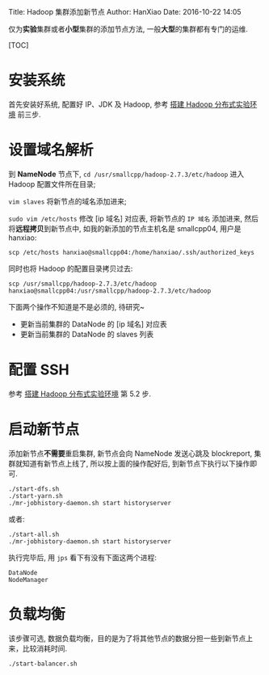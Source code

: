 Title: Hadoop 集群添加新节点
Author: HanXiao
Date: 2016-10-22 14:05

仅为**实验**集群或者**小型**集群的添加节点方法, 一般**大型**的集群都有专门的运维.

[TOC]

# 安装系统
首先安装好系统, 配置好 IP、JDK 及 Hadoop, 参考 [搭建 Hadoop 分布式实验环境](http://www.smallcpp.cn/Hadoop/%E6%90%AD%E5%BB%BA%20Hadoop%20%E5%88%86%E5%B8%83%E5%BC%8F%E5%AE%9E%E9%AA%8C%E7%8E%AF%E5%A2%83.html) 前三步.

# 设置域名解析
到 **NameNode** 节点下, `cd /usr/smallcpp/hadoop-2.7.3/etc/hadoop` 进入 Hadoop 配置文件所在目录;

`vim slaves` 将新节点的域名添加进来;

`sudo vim /etc/hosts` 修改 [ip 域名] 对应表, 将新节点的 `IP 域名` 添加进来, 然后将**远程拷贝**到新节点中, 如我的新添加的节点主机名是 smallcpp04, 用户是 hanxiao:

`scp /etc/hosts hanxiao@smallcpp04:/home/hanxiao/.ssh/authorized_keys`

同时也将 Hadoop 的配置目录拷贝过去:

`scp /usr/smallcpp/hadoop-2.7.3/etc/hadoop hanxiao@smallcpp04:/usr/smallcpp/hadoop-2.7.3/etc/hadoop`

下面两个操作不知道是不是必须的, 待研究~

- 更新当前集群的 DataNode 的 [ip 域名] 对应表
- 更新当前集群的 DataNode 的 slaves 列表

# 配置 SSH
参考 [搭建 Hadoop 分布式实验环境](http://www.smallcpp.cn/Hadoop/%E6%90%AD%E5%BB%BA%20Hadoop%20%E5%88%86%E5%B8%83%E5%BC%8F%E5%AE%9E%E9%AA%8C%E7%8E%AF%E5%A2%83.html#52-smallcpp02-smallcpp03) 第 5.2 步.

# 启动新节点
添加新节点**不需要**重启集群, 新节点会向 NameNode 发送心跳及 blockreport, 集群就知道有新节点上线了, 所以按上面的操作配好后, 到新节点下执行以下操作即可.

```shell
./start-dfs.sh
./start-yarn.sh
./mr-jobhistory-daemon.sh start historyserver
```

或者:

```shell
./start-all.sh
./mr-jobhistory-daemon.sh start historyserver
```

执行完毕后, 用 `jps` 看下有没有下面这两个进程:

```
DataNode
NodeManager
```

# 负载均衡
该步骤可选, 数据负载均衡，目的是为了将其他节点的数据分担一些到新节点上来，比较消耗时间.

```shell
./start-balancer.sh
```
